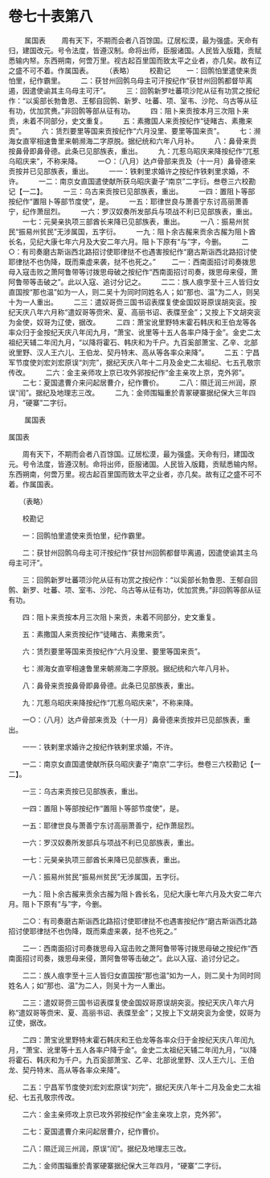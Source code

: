 # 卷七十表第八

 　　属国表 　　周有天下，不期而会者八百馀国。辽居松漠，最为强盛。天命有归，建国改元。号令法度，皆遵汉制。命将出师，臣服诸国。人民皆入版籍，贡赋悉输内帑。东西朔南，何啻万里。视古起百里国而致太平之业者，亦几矣。故有辽之盛不可不着。作属国表。 　　（表略） 　　校勘记 　　一：回鹘怕里遣使来贡怕里，纪作霸里。 　　二：获甘州回鹘乌母主可汗按纪作“获甘州回鹘都督毕离遏，因遣使谕其主乌母主可汗”。 　　三：回鹘新罗吐蕃项沙陀从征有功赏之按纪作：“以奚部长勃鲁恩、王郁自回鹘、新罗、吐蕃、项、室韦、沙陀、乌古等从征有功，优加赏赉。”非回鹘等部从征有功。 　　四：阻卜来贡按本月三次阻卜来贡，未着不同部分，史文重复。 　　五：素撒国人来贡按纪作“徒睹古、素撒来贡”。 　　六：赁烈要里等国来贡按纪作“六月没里、要里等国来贡”。 　　七：濒海女直宰相速鲁里来朝濒海二字原脱。据纪统和六年八月补。 　　八：鼻骨来贡按鼻骨即鼻骨德。此条已见部族表，重出。 　　九：兀惹乌昭庆来降按纪作“兀惹乌昭庆来”，不称来降。 　　一○：（八月）达卢骨部来贡及（十一月）鼻骨德来贡按并已见部族表，重出。 　　一一：铁剌里求婚许之按纪作铁剌里求婚，不许。 　　一二：南京女直国遣使献所获乌昭庆妻子“南京”二字衍。叁卷三六校勘记【一二】。 　　一三：乌古来贡按已见部族表，重出。 　　一四：置阻卜等部按纪作“置阻卜等部节度使”，是。 　　一五：耶律世良与萧善宁东讨高丽萧善宁，纪作萧屈烈。 　　一六：罗汉奴奏所发部兵与项战不利已见部族表，重出。 　　一七：元昊亲执项三部酋长来降已见部族表，重出。 　　一八：振易州贫民“振易州贫民”无涉属国，五字衍。 　　一九：阻卜余古赧来贡余古赧为阻卜酋长名，见纪大康七年六月及大安二年六月。阻卜下原有“与”字，今删。 　　二○：有司奏磨古斯诣西北路招讨使耶律挞不也遇害按纪作“磨古斯诣西北路招讨使耶律挞不也伪降，既而乘虚来袭，挞不也死之。” 　　二一：西南面招讨司奏拨思母入寇击败之萧阿鲁带等讨拨思母破之按纪作“西南面招讨司奏，拨思母来侵，萧阿鲁带等击破之”。此以入寇、追讨分记之。 　　二二：族人痕孛至十三人皆归女直国按“那也温”如为一人，则二吴十为同时同姓名人；如“那也、温”为二人，则吴十为一人重出。 　　二三：遣奴哥赍三国书诏表牒复使金国奴哥原误胡突衮。按纪天庆八年六月称“遣奴哥等赍宋、夏、高丽书诏、表牒至金”；又按上下文胡突衮为金使，奴哥为辽使，据改。 　　二四：萧宝讹里野特末霍石韩庆和王伯龙等各率众归于金按纪天庆八年闰九月，“萧宝、讹里等十五人各率户降于金”。金史二太祖纪天辅二年闰九月，“以降将霍石、韩庆和为千户。九百奚部萧宝、乙辛、北部讹里野、汉人王六儿、王伯龙、契丹特末、高从等各率众来降”。 　　二五：宁昌军节度使刘宏刘宏原误“刘完”，据纪天庆八年十二月及金史二太祖纪、七五孔敬宗传改。 　　二六：金主亲师攻上京已攻外郛按纪作“金主亲攻上京，克外郛”。 　　二七：夏国遣曹介来问起居曹介，纪作曹价。 　　二八：隰迁润三州润，原误“闰”。据纪及地理志三改。 　　二九：金师围辎重於青冢硬寨据纪保大三年四月，“硬寨”二字衍。

 　　属国表

属国表

　　周有天下，不期而会者八百馀国。辽居松漠，最为强盛。天命有归，建国改元。号令法度，皆遵汉制。命将出师，臣服诸国。人民皆入版籍，贡赋悉输内帑。东西朔南，何啻万里。视古起百里国而致太平之业者，亦几矣。故有辽之盛不可不着。作属国表。

　　（表略）

　　校勘记

　　一：回鹘怕里遣使来贡怕里，纪作霸里。

　　二：获甘州回鹘乌母主可汗按纪作“获甘州回鹘都督毕离遏，因遣使谕其主乌母主可汗”。

　　三：回鹘新罗吐蕃项沙陀从征有功赏之按纪作：“以奚部长勃鲁恩、王郁自回鹘、新罗、吐蕃、项、室韦、沙陀、乌古等从征有功，优加赏赉。”非回鹘等部从征有功。

　　四：阻卜来贡按本月三次阻卜来贡，未着不同部分，史文重复。

　　五：素撒国人来贡按纪作“徒睹古、素撒来贡”。

　　六：赁烈要里等国来贡按纪作“六月没里、要里等国来贡”。

　　七：濒海女直宰相速鲁里来朝濒海二字原脱。据纪统和六年八月补。

　　八：鼻骨来贡按鼻骨即鼻骨德。此条已见部族表，重出。

　　九：兀惹乌昭庆来降按纪作“兀惹乌昭庆来”，不称来降。

　　一○：（八月）达卢骨部来贡及（十一月）鼻骨德来贡按并已见部族表，重出。

　　一一：铁剌里求婚许之按纪作铁剌里求婚，不许。

　　一二：南京女直国遣使献所获乌昭庆妻子“南京”二字衍。叁卷三六校勘记【一二】。

　　一三：乌古来贡按已见部族表，重出。

　　一四：置阻卜等部按纪作“置阻卜等部节度使”，是。

　　一五：耶律世良与萧善宁东讨高丽萧善宁，纪作萧屈烈。

　　一六：罗汉奴奏所发部兵与项战不利已见部族表，重出。

　　一七：元昊亲执项三部酋长来降已见部族表，重出。

　　一八：振易州贫民“振易州贫民”无涉属国，五字衍。

　　一九：阻卜余古赧来贡余古赧为阻卜酋长名，见纪大康七年六月及大安二年六月。阻卜下原有“与”字，今删。

　　二○：有司奏磨古斯诣西北路招讨使耶律挞不也遇害按纪作“磨古斯诣西北路招讨使耶律挞不也伪降，既而乘虚来袭，挞不也死之。”

　　二一：西南面招讨司奏拨思母入寇击败之萧阿鲁带等讨拨思母破之按纪作“西南面招讨司奏，拨思母来侵，萧阿鲁带等击破之”。此以入寇、追讨分记之。

　　二二：族人痕孛至十三人皆归女直国按“那也温”如为一人，则二吴十为同时同姓名人；如“那也、温”为二人，则吴十为一人重出。

　　二三：遣奴哥赍三国书诏表牒复使金国奴哥原误胡突衮。按纪天庆八年六月称“遣奴哥等赍宋、夏、高丽书诏、表牒至金”；又按上下文胡突衮为金使，奴哥为辽使，据改。

　　二四：萧宝讹里野特末霍石韩庆和王伯龙等各率众归于金按纪天庆八年闰九月，“萧宝、讹里等十五人各率户降于金”。金史二太祖纪天辅二年闰九月，“以降将霍石、韩庆和为千户。九百奚部萧宝、乙辛、北部讹里野、汉人王六儿、王伯龙、契丹特末、高从等各率众来降”。

　　二五：宁昌军节度使刘宏刘宏原误“刘完”，据纪天庆八年十二月及金史二太祖纪、七五孔敬宗传改。

　　二六：金主亲师攻上京已攻外郛按纪作“金主亲攻上京，克外郛”。

　　二七：夏国遣曹介来问起居曹介，纪作曹价。

　　二八：隰迁润三州润，原误“闰”。据纪及地理志三改。

　　二九：金师围辎重於青冢硬寨据纪保大三年四月，“硬寨”二字衍。